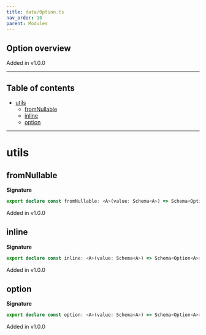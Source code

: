 ```yaml
---
title: data/Option.ts
nav_order: 10
parent: Modules
---
```


## Option overview

Added in v1.0.0

---

<h2 class="text-delta">Table of contents</h2>

- [utils](#utils)
  - [fromNullable](#fromnullable)
  - [inline](#inline)
  - [option](#option)

---

# utils

## fromNullable

**Signature**

```ts
export declare const fromNullable: <A>(value: Schema<A>) => Schema<Option<A>>
```

Added in v1.0.0

## inline

**Signature**

```ts
export declare const inline: <A>(value: Schema<A>) => Schema<Option<A>>
```

Added in v1.0.0

## option

**Signature**

```ts
export declare const option: <A>(value: Schema<A>) => Schema<Option<A>>
```

Added in v1.0.0
